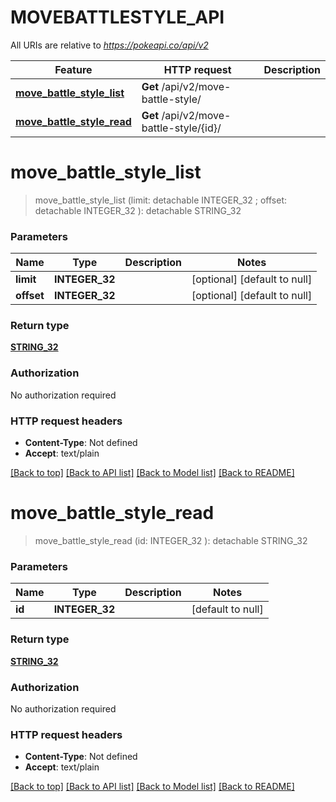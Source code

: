 # MOVEBATTLESTYLE_API

All URIs are relative to *https://pokeapi.co/api/v2*

Feature | HTTP request | Description
------------- | ------------- | -------------
[**move_battle_style_list**](MOVEBATTLESTYLE_API.md#move_battle_style_list) | **Get** /api/v2/move-battle-style/ | 
[**move_battle_style_read**](MOVEBATTLESTYLE_API.md#move_battle_style_read) | **Get** /api/v2/move-battle-style/{id}/ | 


# **move_battle_style_list**
> move_battle_style_list (limit:  detachable INTEGER_32 ; offset:  detachable INTEGER_32 ): detachable STRING_32





### Parameters

Name | Type | Description  | Notes
------------- | ------------- | ------------- | -------------
 **limit** | **INTEGER_32**|  | [optional] [default to null]
 **offset** | **INTEGER_32**|  | [optional] [default to null]

### Return type

[**STRING_32**](STRING_32.md)

### Authorization

No authorization required

### HTTP request headers

 - **Content-Type**: Not defined
 - **Accept**: text/plain

[[Back to top]](#) [[Back to API list]](../README.md#documentation-for-api-endpoints) [[Back to Model list]](../README.md#documentation-for-models) [[Back to README]](../README.md)

# **move_battle_style_read**
> move_battle_style_read (id: INTEGER_32 ): detachable STRING_32





### Parameters

Name | Type | Description  | Notes
------------- | ------------- | ------------- | -------------
 **id** | **INTEGER_32**|  | [default to null]

### Return type

[**STRING_32**](STRING_32.md)

### Authorization

No authorization required

### HTTP request headers

 - **Content-Type**: Not defined
 - **Accept**: text/plain

[[Back to top]](#) [[Back to API list]](../README.md#documentation-for-api-endpoints) [[Back to Model list]](../README.md#documentation-for-models) [[Back to README]](../README.md)

